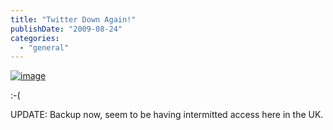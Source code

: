 ```yaml
---
title: "Twitter Down Again!"
publishDate: "2009-08-24"
categories: 
  - "general"
---
```


[![image](http://ramberlinggeek.co.uk/wp-content/uploads/2009/08/image_thumb2.png "image")](http://ramberlinggeek.co.uk/wp-content/uploads/2009/08/image2.png) 

:-(

UPDATE: Backup now, seem to be having intermitted access here in the UK.
